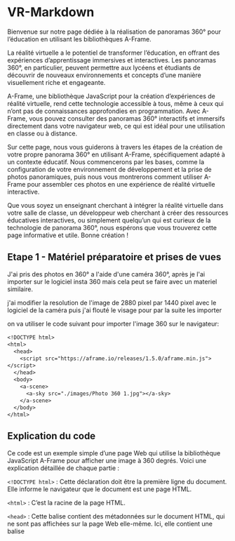 # VR-Markdown

Bienvenue sur notre page dédiée à la réalisation de panoramas 360° pour l’éducation en utilisant les bibliothèques A-Frame.

La réalité virtuelle a le potentiel de transformer l’éducation, en offrant des expériences d’apprentissage immersives et interactives. Les panoramas 360°, en particulier, peuvent permettre aux lycéens et étudiants de découvrir de nouveaux environnements et concepts d’une manière visuellement riche et engageante.

A-Frame, une bibliothèque JavaScript pour la création d’expériences de réalité virtuelle, rend cette technologie accessible à tous, même à ceux qui n’ont pas de connaissances approfondies en programmation. Avec A-Frame, vous pouvez consulter des panoramas 360° interactifs et immersifs directement dans votre navigateur web, ce qui est idéal pour une utilisation en classe ou à distance.

Sur cette page, nous vous guiderons à travers les étapes de la création de votre propre panorama 360° en utilisant A-Frame, spécifiquement adapté à un contexte éducatif. Nous commencerons par les bases, comme la configuration de votre environnement de développement et la prise de photos panoramiques, puis nous vous montrerons comment utiliser A-Frame pour assembler ces photos en une expérience de réalité virtuelle interactive.

Que vous soyez un enseignant cherchant à intégrer la réalité virtuelle dans votre salle de classe, un développeur web cherchant à créer des ressources éducatives interactives, ou simplement quelqu’un qui est curieux de la technologie de panorama 360°, nous espérons que vous trouverez cette page informative et utile. Bonne création !

## Etape 1 - Matériel préparatoire et prises de vues

J'ai pris des photos en 360° a l'aide d'une caméra 360°, après je l'ai importer sur le logiciel insta 360 mais cela peut se faire avec un materiel similaire.

j'ai modifier la resolution de l'image de 2880 pixel par 1440 pixel avec le logiciel de la caméra puis j'ai flouté le visage pour par la suite les importer 

on va utiliser le code suivant pour importer l'image 360 sur le navigateur:
```
<!DOCTYPE html>
<html>
  <head>
    <script src="https://aframe.io/releases/1.5.0/aframe.min.js"></script>
  </head>
  <body>
    <a-scene>
      <a-sky src="./images/Photo 360 1.jpg"></a-sky>
    </a-scene>
  </body>
</html>
```
## Explication du code

Ce code est un exemple simple d’une page Web qui utilise la bibliothèque JavaScript A-Frame pour afficher une image à 360 degrés. Voici une explication détaillée de chaque partie :

`<!DOCTYPE html>` : Cette déclaration doit être la première ligne du document. Elle informe le navigateur que le document est une page HTML.

`<html>` : C’est la racine de la page HTML.

`<head>` : Cette balise contient des métadonnées sur le document HTML, qui ne sont pas affichées sur la page Web elle-même. Ici, elle contient une balise <script>.

`<script src="https://aframe.io/releases/1.5.0/aframe.min.js"></script>` : Cette balise importe la bibliothèque A-Frame, qui est une bibliothèque JavaScript pour la création d’expériences de réalité virtuelle.

`<body>` : Cette balise contient le contenu principal de la page Web, qui est affiché dans le navigateur.

`<a-scene>` : C’est une balise spécifique à A-Frame qui crée une scène 3D où vous pouvez placer des objets.

`<a-sky src="./images/Photo 360 1.jpg"></a-sky>` : Cette balise spécifique à A-Frame crée un ciel autour de la scène avec comme texture l’image spécifiée. Dans ce cas, l’image est "Photo 360 1.jpg" qui se trouve dans le répertoire "images".


En résumé, ce code crée une scène de réalité virtuelle avec un ciel texturé par une image à 360 degrés. Vous pouvez interagir avec cette scène en utilisant la souris pour regarder autour de vous.

<a href=">
On ajuste a rajouter un dosier dans visual studio code puis un fichier sur meme dosier.

 ![alt text](<capture_ecran/Capture Visual Studio Code.png>)

![alt text](<images/Photo 360 1.jpg>)
*Premier panorama*

![alt text](<images/Photo 360 2.jpg>)
*Deuxième panorama*
